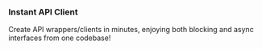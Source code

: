 ### Instant API Client

Create API wrappers/clients in minutes, enjoying both blocking and async interfaces from one codebase!
